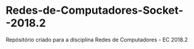 # Redes-de-Computadores-Socket--2018.2
Repósitório criado para a disciplina Redes de Computadores - EC 2018.2

